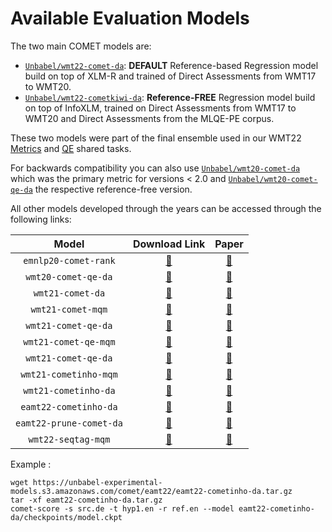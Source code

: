 # Available Evaluation Models

The two main COMET models are:

- [`Unbabel/wmt22-comet-da`](https://huggingface.co/Unbabel/wmt22-comet-da): **DEFAULT** Reference-based Regression model build on top of XLM-R and trained of Direct Assessments from WMT17 to WMT20.
- [`Unbabel/wmt22-cometkiwi-da`](https://huggingface.co/Unbabel/wmt22-cometkiwi-da): **Reference-FREE** Regression model build on top of InfoXLM, trained on Direct Assessments from WMT17 to WMT20 and Direct Assessments from the MLQE-PE corpus.

These two models were part of the final ensemble used in our WMT22 [Metrics](https://aclanthology.org/2022.wmt-1.52/) and [QE](https://aclanthology.org/2022.wmt-1.60/) shared tasks. 

For backwards compatibility you can also use [`Unbabel/wmt20-comet-da`](https://huggingface.co/Unbabel/wmt20-comet-da) which was the primary metric for versions < 2.0 and [`Unbabel/wmt20-comet-qe-da`](https://huggingface.co/Unbabel/wmt20-comet-qe-da) the respective reference-free version.

All other models developed through the years can be accessed through the following links:

| Model | Download Link | Paper | 
| :---: | :-----------: | :---: |
| `emnlp20-comet-rank` | [🔗](https://unbabel-experimental-models.s3.amazonaws.com/comet/wmt20/emnlp20-comet-rank.tar.gz) | [🔗](https://aclanthology.org/2020.emnlp-main.213/) |
| `wmt20-comet-qe-da` | [🔗](https://unbabel-experimental-models.s3.amazonaws.com/comet/wmt20/wmt20-comet-qe-da.tar.gz) | [🔗](https://aclanthology.org/2020.wmt-1.101/) |
| `wmt21-comet-da` | [🔗](https://unbabel-experimental-models.s3.amazonaws.com/comet/wmt21/wmt21-comet-da.tar.gz) | [🔗](https://aclanthology.org/2021.wmt-1.111/) |
| `wmt21-comet-mqm` | [🔗](https://unbabel-experimental-models.s3.amazonaws.com/comet/wmt21/wmt21-comet-mqm.tar.gz) | [🔗](https://aclanthology.org/2021.wmt-1.111/) |
| `wmt21-comet-qe-da` | [🔗](https://unbabel-experimental-models.s3.amazonaws.com/comet/wmt21/wmt21-comet-qe-da.tar.gz) | [🔗](https://aclanthology.org/2021.wmt-1.111/) |
| `wmt21-comet-qe-mqm` | [🔗](https://unbabel-experimental-models.s3.amazonaws.com/comet/wmt21/wmt21-comet-qe-mqm.tar.gz) | [🔗](https://aclanthology.org/2021.wmt-1.111/) |
| `wmt21-comet-qe-da` | [🔗](https://unbabel-experimental-models.s3.amazonaws.com/comet/wmt21/wmt21-comet-qe-da.tar.gz) | [🔗](https://aclanthology.org/2021.wmt-1.111/) |
| `wmt21-cometinho-mqm` | [🔗](https://unbabel-experimental-models.s3.amazonaws.com/comet/wmt21/wmt21-cometinho-mqm.tar.gz) | [🔗](https://aclanthology.org/2021.wmt-1.111/) |
| `wmt21-cometinho-da` | [🔗](https://unbabel-experimental-models.s3.amazonaws.com/comet/wmt21/wmt21-cometinho-da.tar.gz) | [🔗](https://aclanthology.org/2021.wmt-1.111/) | 
| `eamt22-cometinho-da` | [🔗](https://unbabel-experimental-models.s3.amazonaws.com/comet/eamt22/eamt22-cometinho-da.tar.gz) | [🔗](https://aclanthology.org/2022.eamt-1.9/) |
| `eamt22-prune-comet-da` | [🔗](https://unbabel-experimental-models.s3.amazonaws.com/comet/eamt22/eamt22-prune-comet-da.tar.gz) | [🔗](https://aclanthology.org/2022.eamt-1.9/) |
| `wmt22-seqtag-mqm` | [🔗](https://unbabel-experimental-models.s3.amazonaws.com/comet/wmt22/wmt22-seqtag-mqm.tar.gz) | [🔗](https://aclanthology.org/2022.wmt-1.52/) |


Example :

```
wget https://unbabel-experimental-models.s3.amazonaws.com/comet/eamt22/eamt22-cometinho-da.tar.gz
tar -xf eamt22-cometinho-da.tar.gz
comet-score -s src.de -t hyp1.en -r ref.en --model eamt22-cometinho-da/checkpoints/model.ckpt
```
